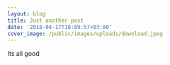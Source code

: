 ```yaml
---
layout: blog
title: Just another post
date: '2018-04-17T18:09:57+03:00'
cover_image: /public/images/uploads/download.jpeg
---
```

Its all good
